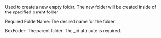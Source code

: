 Used to create a new empty folder. 
The new folder will be created inside of the specified parent folder

Required
FolderName: The desired name for the folder

BoxFolder: The parent folder.
The _id attribute is required.